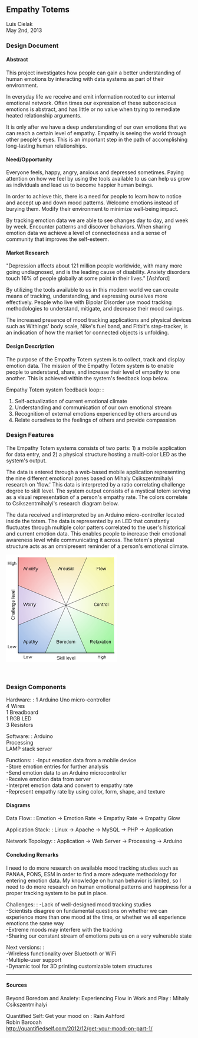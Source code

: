 <!-- 
*   Empathy Totems
*   Design Document 
*   Luis Cielak
*   2013-05-02
-->

## Empathy Totems

Luis Cielak  
May 2nd, 2013  

### Design Document

#### Abstract

<!-- Abstract: Why does the design exists? -->

This project investigates how people can gain a better understanding of human emotions by interacting with data systems as part of their environment.

In everyday life we receive and emit information rooted to our internal emotional network. Often times our expression of these subconscious emotions is abstract, and has little or no value when trying to remediate heated relationship arguments.

It is only after we have a deep understanding of our own emotions that we can reach a certain level of empathy. Empathy is seeing the world through other people's eyes. This is an important step in the path of accomplishing long-lasting human relationships.


#### Need/Opportunity

Everyone feels, happy, angry, anxious and depressed sometimes. Paying attention on how we feel by using the tools available to us can help us grow as individuals and lead us to become happier human beings.

In order to achieve this, there is a need for people to learn how to notice and accept up and down mood patterns. Welcome emotions instead of burying them. Modify their environment to minimize well-being impact.

By tracking emotion data we are able to see changes day to day, and week by week. Encounter patterns and discover behaviors. When sharing emotion data we achieve a level of connectedness and a sense of community that improves the self-esteem.


#### Market Research

"Depression affects about 121 million people worldwide, with many more going undiagnosed, and is the leading cause of disability. Anxiety disorders touch 16% of people globally at some point in their lives." [Ashford]

By utilizing the tools available to us in this modern world we can create means of tracking, understanding, and expressing ourselves more effectively. People who live with Bipolar Disorder use mood tracking methodologies to understand, mitigate, and decrease their mood swings.

The increased presence of mood tracking applications and physical devices such as Withings' body scale, Nike's fuel band, and Fitbit's step-tracker, is an indication of how the market for connected objects is unfolding.


#### Design Description

The purpose of the Empathy Totem system is to collect, track and display emotion data. The mission of the Empathy Totem system is to enable people to understand, share, and increase their level of empathy to one another. This is achieved within the system's feedback loop below.

Empathy Totem system feedback loop:
:
1. Self-actualization of current emotional climate
2. Understanding and communication of our own emotional stream
3. Recognition of external emotions experienced by others around us
4. Relate ourselves to the feelings of others and provide compassion

### Design Features

The Empathy Totem systems consists of two parts: 1) a mobile application for data entry, and 2) a physical structure hosting a multi-color LED as the system's output.

The data is entered through a web-based mobile application representing the nine different emotional zones based on Mihaly Csikszentmihalyi research on 'flow.' This data is interpreted by a ratio correlating challenge degree to skill level. The system output consists of a mystical totem serving as a visual representation of a person's empathy rate. The colors correlate to Csikszentmihalyi's research diagram below.

The data received and interpreted by an Arduino micro-controller located inside the totem. The data is represented by an LED that constantly fluctuates through multiple color patters correlated to the user's historical and current emotion data. This enables people to increase their emotional awareness level while communicating it across. The totem's physical structure acts as an omnipresent reminder of a person's emotional climate.

![Challenge vs. Skill](images/challenge-vs-skill.png)

<br>

### Design Components

<!-- Features: Hardware -->
Hardware:
:
1 Arduino Uno micro-controller  
4 Wires  
1 Breadboard  
1 RGB LED  
3 Resistors  


<!-- Features: Software -->
Software:
:
Arduino  
Processing  
LAMP stack server 

<!-- Features: Software Functions -->
Functions:
: 
-Input emotion data from a mobile device  
-Store emotion entries for further analysis  
-Send emotion data to an Arduino microcontroller  
-Receive emotion data from server  
-Interpret emotion data and convert to empathy rate  
-Represent empathy rate by using color, form, shape, and texture  


<!-- Diagrams -->
####  Diagrams

Data Flow:
:
Emotion &rarr; Emotion Rate &rarr; Empathy Rate &rarr; Empathy Glow

Application Stack:
:
Linux &rarr; Apache &rarr; MySQL &rarr; PHP &rarr; Application

Network Topology:
:
Application &rarr; Web Server &rarr; Processing &rarr; Arduino



<!-- Conclusion -->

#### Concluding Remarks

<!-- Personal postmortem: -->

I need to do more research on available mood tracking studies such as PANAA, PONS, ESM in order to find a more adequate methodology for entering emotion data. My knowledge on human behavior is limited, so I need to do more research on human emotional patterns and happiness for a proper tracking system to be put in place.

Challenges:
: 
-Lack of well-designed mood tracking studies  
-Scientists disagree on fundamental questions on whether we can experience more than one mood at the time, or whether we all experience emotions the same way  
-Extreme moods may interfere with the tracking  
-Sharing our constant stream of emotions puts us on a very vulnerable state  

Next versions:
:  
-Wireless functionality over Bluetooth or WiFi  
-Multiple-user support  
-Dynamic tool for 3D printing customizable totem structures

- - -

#### Sources

Beyond Boredom and Anxiety: Experiencing Flow in Work and Play
:   Mihaly Csikszentmihalyi

Quantified Self: Get your mood on
:   Rain Ashford  
    Robin Barooah  
    http://quantifiedself.com/2012/12/get-your-mood-on-part-1/
